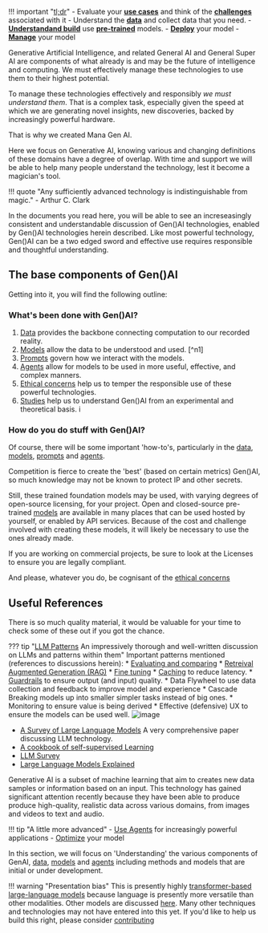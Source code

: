 !!! important "[tl;dr](#tldr)"
    - Evaluate your [**use cases**](./overview/use_cases.md) and think of the [**challenges**](./overview/challenges.md) associated with it
    - Understand the [**data**](./data/index.md) and collect data that you need.
    - [**Understandand build**](architectures/index.md) use [**pre-trained**](architectures/pre_trained_models.md) models.
    - [**Deploy**](../Using/deploying/index.md) your model
    - [**Manage**](../Managen.ai/index.md) your model

Generative Artificial Intelligence, and related General AI and General Super AI are components of what already is and may be the future of intelligence and computing. We must effectively manage these technologies to use them to their highest potential. 

To manage these technologies effectively and responsibly _we must understand them_. That is a complex task, especially given the speed at which we are generating novel insights, new discoveries, backed by increasingly powerful hardware. 

That is why we created Mana Gen AI. 

Here we focus on Generative AI, knowing various and changing definitions of these domains have a degree of overlap. With time and support we will be able to help many people understand the technology, lest it become a magician's tool. 

!!! quote "Any sufficiently advanced technology is indistinguishable from magic."
    - Arthur C. Clark

In the documents you read here, you will be able to see an increseasingly consistent and understandable discussion of Gen()AI technologies, enabled by Gen()AI technologies herein described.  Like most powerful technology, Gen()AI can be a two edged sword and effective use requires responsible and thoughtful understanding. 

## The base components of Gen()AI


Getting into it, you will find the following outline: 

### What's been done with Gen()AI?

1. [Data](data/index.md) provides the backbone connecting computation to our recorded reality.
1. [Models](architectures/index.md) allow the data to be understood and used. [^n1]
1. [Prompts](prompting/index.md) govern how we interact with the models.
1. [Agents](agents/index.md) allow for models to be used in more useful, effective, and complex manners.
1. [Ethical concerns](../Using/ethically/index.md) help us to temper the responsible use of these powerful technologies.
1. [Studies](studies/studies.md) help us to understand Gen()AI from an experimental and theoretical basis. 
i


### How do you do stuff with Gen()AI?

Of course, there will be some important 'how-to's, particularly in the [data](data/index.md), [models](architectures/index.md), [prompts](prompting/index.md) and [agents](./agents/index.md). 

Competition is fierce to create the 'best' (based on certain metrics) Gen()AI, so much knowledge may not be known to protect IP and other secrets.

Still, these trained foundation models may be used, with varying degrees of open-source licensing, for your project. Open and closed-source pre-trained [models](architectures/pre_trained_models.md) are available in many places that can be used hosted by yourself, or enabled by API services. Because of the cost and challenge involved with creating these models, it will likely be necessary to use the ones already made. 

If you are working on commercial projects, be sure to look at the Licenses to ensure you are legally compliant. 

And please, whatever you do, be cognisant of the [ethical concerns](../Using/ethically/index.md)

## Useful References 

There is so much quality material, it would be valuable for your time to check some of these out if you got the chance. 


??? tip "[LLM Patterns](https://eugeneyan.com/writing/llm-patterns/) An impressively thorough and well-written discussion on LLMs and patterns within them"
    Important patterns mentioned (references to discussions herein):
    * [Evaluating and comparing](architectures/evaluating_and_comparing.md)
    * [Retreival Augmented Generation (RAG)](agents/rag.md)
    * [Fine tuning](architectures/alignment.md#finetuning)
    * [Caching](agents/memory.md#caching) to reduce latency. 
    * [Guardrails](agents/chains.md#guardrails) to ensure output (and input) quality.
    * Data Flywheel to use data collection and feedback to improve model and experience
    * Cascade Breaking models up into smaller simpler tasks instead of big ones.
    * Monitoring to ensure value is being derived
    * Effective (defensive) UX to ensure the models can be used well. 
    ![image](https://github.com/ianderrington/genai/assets/76016868/fd03db2c-c695-4f52-8306-062fad5c3779)


- [A Survey of Large Language Models](https://arxiv.org/pdf/2303.18223.pdf) A very comprehensive paper discussing LLM technology. 
- [A cookbook of self-supervised Learning](https://arxiv.org/pdf/2304.12210.pdf) 
- [LLM Survey](https://github.com/RUCAIBox/LLMSurvey)
- [Large Language Models Explained](https://www.understandingai.org/p/large-language-models-explained-with)


Generative AI is a subset of machine learning that aim to creates new data samples or information based on an input. This technology has gained significant attention recently because they have been able to produce produce high-quality, realistic data across various domains, from images and videos to text and audio.

!!! tip "A little more advanced"
    - [Use Agents](agents/index.md) for increasingly powerful applications
    - [Optimize](architectures/optimization.md) your model 

In this section, we will focus on 'Understanding' the various components of GenAI, [data](./data/index.md), [models](./architectures/index.md) and [agents](./agents/index.md) including methods and models that are initial or under development. 

!!! warning "Presentation bias"
    This is presently highly [transformer-based large-language models](architectures/models/transformers.md) because language is presently more versatile than other modalities. Other models are discussed [here](architectures/models/index.md). Many other techniques and technologies may not have entered into this yet. If you'd like to help us build this right, please consider [contributing](../Managen.ai/contributing.md)
